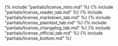 {% include "partials/license_intro.md" %}
{% include "partials/license_reader_tab.md" %}
{% include "partials/license_markdown_tab.md" %}
{% include "partials/license_plaintext_tab.md" %}
{% include "partials/license_changelog_tab.md" %}
{% include "partials/license_official_tab.md" %}
{% include "partials/license_bottom.md" %}
